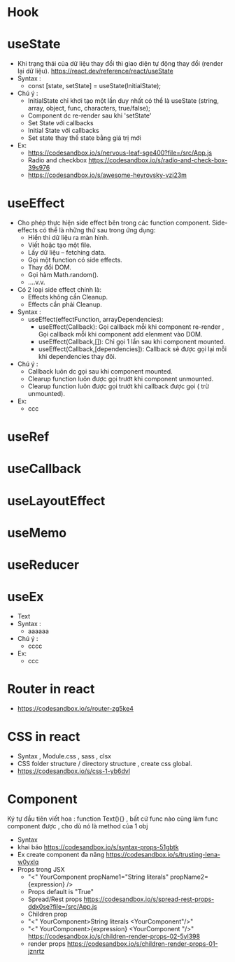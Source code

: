 # Hook
# useState
  - Khi trạng thái của dữ liệu thay đổi thì giao diện tự động thay đổi (render lại dữ liệu). https://react.dev/reference/react/useState
  - Syntax :
    - const [state, setState] = useState(InitialState);
  - Chú ý : 
    - InitialState chỉ khơi tạo một lần duy nhất có thể là useState (string, array, object, func, characters, true/false);
    - Component dc re-render sau khi 'setState'
    - Set State với callbacks
    - Initial State với callbacks
    - Set state thay thế state bằng giá trị mới
  - Ex:
    - https://codesandbox.io/s/nervous-leaf-sge400?file=/src/App.js
    - Radio and checkbox https://codesandbox.io/s/radio-and-check-box-39s976
    - https://codesandbox.io/s/awesome-heyrovsky-vzi23m
# useEffect
  - Cho phép thực hiện side effect bên trong các function component. Side-effects có thể là những thứ sau trong ứng dụng:
    - Hiển thi dữ liệu ra màn hình.
    - Viết hoặc tạo một file.
    - Lấy dữ liệu – fetching data.
    - Gọi một function có side effects.
    - Thay đổi DOM.
    - Gọi hàm Math.random().
    - ....v.v.
  - Có 2 loại side effect chính là:
    - Effects không cần Cleanup.
    - Effects cần phải Cleanup.
  - Syntax :
    - useEffect(effectFunction, arrayDependencies):
      - useEffect(Callback): Gọi callback mỗi khi component re-render , Gọi callback mỗi khi component add elenment vào DOM.
      - useEffect(Callback,[]): Chỉ gọi 1 lần sau khi component mounted.
      - useEffect(Callback,[dependencies]): Callback sẻ được gọi lại mỗi khi dependencies thay đôi.
  - Chú ý : 
    - Callback luôn dc gọi sau khi component mounted.
    - Clearup function luôn được gọi trướt khi component unmounted.
    - Clearup function luôn được gọi trướt khi callback được gọi ( trừ unmounted).
  - Ex:
    - ccc 
# useRef
# useCallback
# useLayoutEffect
# useMemo
# useReducer
# useEx
  - Text
  - Syntax :
    - aaaaaa
  - Chú ý : 
    - cccc
  - Ex:
    - ccc
# Router in react 
  - https://codesandbox.io/s/router-zg5ke4
# CSS in react 
  - Syntax , Module.css , sass , clsx
  - CSS folder structure / directory structure , create css global.
  - https://codesandbox.io/s/css-1-yb6dvl
# Component
Ký tự đầu tiên viết hoa : function Text(){} , bất cứ func nào cũng làm func component được , cho dù nó là method của 1 obj

- Syntax
- khai báo https://codesandbox.io/s/syntax-props-51gbtk
- Ex create component đa năng  https://codesandbox.io/s/trusting-lena-w0yxlq
- Props trong JSX
  - "<" YourComponent
      propName1="String literals"
      propName2={expression} />
  - Props default is "True"
  - Spread/Rest props   https://codesandbox.io/s/spread-rest-props-ddx0se?file=/src/App.js
  - Children prop
  - "<" YourComponent>String literals <YourComponent"/>"
  - "<" YourComponent>{expression} <YourComponent "/>" https://codesandbox.io/s/children-render-props-02-5yl398
  - render props https://codesandbox.io/s/children-render-props-01-jznrtz

